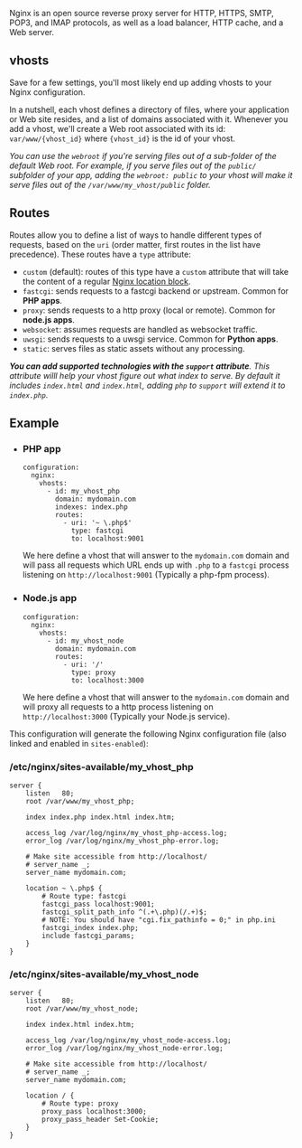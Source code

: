 Nginx is an open source reverse proxy server for HTTP, HTTPS, SMTP, POP3, and IMAP protocols, as well as a load balancer, HTTP cache, and a Web server.

## vhosts

Save for a few settings, you'll most likely end up adding vhosts to your Nginx configuration.

In a nutshell, each vhost defines a directory of files, where your application or Web site resides, and a list of domains associated with it. Whenever you add a vhost, we'll create a Web root associated with its id: `var/www/{vhost_id}` where `{vhost_id}` is the id of your vhost.

<em>You can use the `webroot` if you're serving files out of a sub-folder of the default Web root. For example, if you serve files out of the `public/` subfolder of your app, adding the `webroot: public` to your vhost will make it serve files out of the `/var/www/my_vhost/public` folder.</em>

## Routes

Routes allow you to define a list of ways to handle different types of requests, based on the `uri` (order matter, first routes in the list have precedence). These routes have a `type` attribute:

- `custom` (default): routes of this type have a `custom` attribute that will take the content of a regular [Nginx location block](http://nginx.org/en/docs/http/ngx_http_core_module.html#location).
- `fastcgi`: sends requests to a fastcgi backend or upstream. Common for **PHP apps**.
- `proxy`: sends requests to a http proxy (local or remote). Common for **node.js apps**.
- `websocket`: assumes requests are handled as websocket traffic.
- `uwsgi`: sends requests to a uwsgi service. Common for **Python apps**.
- `static`: serves files as static assets without any processing.

<em><strong>You can add supported technologies with the `support` attribute</strong>. This attribute willl help your vhost figure out what index to serve. By default it includes `index.html` and `index.html`, adding `php` to `support` will extend it to `index.php`.</em>

## Example

* ### PHP app

  ```example
  configuration:
    nginx:
      vhosts:
        - id: my_vhost_php
          domain: mydomain.com
          indexes: index.php
          routes:
            - uri: '~ \.php$'
              type: fastcgi
              to: localhost:9001
  ```

    We here define a vhost that will answer to the `mydomain.com` domain and will pass all requests which URL ends up with `.php` to a `fastcgi` process listening on `http://localhost:9001` (Typically a php-fpm process).

* ### Node.js app

  ```example
  configuration:
    nginx:
      vhosts:
        - id: my_vhost_node
          domain: mydomain.com
          routes:
            - uri: '/'
              type: proxy
              to: localhost:3000
  ```

    We here define a vhost that will answer to the `mydomain.com` domain and will proxy all requests to a http process listening on `http://localhost:3000` (Typically your Node.js service).
    
  </li>
</ul>

This configuration will generate the following Nginx configuration file (also linked and enabled in `sites-enabled`):

### /etc/nginx/sites-available/my_vhost_php

```snippet
server {
    listen   80;
    root /var/www/my_vhost_php;

    index index.php index.html index.htm;

    access_log /var/log/nginx/my_vhost_php-access.log;
    error_log /var/log/nginx/my_vhost_php-error.log;

    # Make site accessible from http://localhost/
    # server_name _;
    server_name mydomain.com;

    location ~ \.php$ {
        # Route type: fastcgi
        fastcgi_pass localhost:9001;
        fastcgi_split_path_info ^(.+\.php)(/.+)$;
        # NOTE: You should have "cgi.fix_pathinfo = 0;" in php.ini
        fastcgi_index index.php; 
        include fastcgi_params;
    }
}
```

### /etc/nginx/sites-available/my_vhost_node

```snippet
server {
    listen   80;
    root /var/www/my_vhost_node;

    index index.html index.htm;

    access_log /var/log/nginx/my_vhost_node-access.log;
    error_log /var/log/nginx/my_vhost_node-error.log;

    # Make site accessible from http://localhost/
    # server_name _;
    server_name mydomain.com;

    location / {
        # Route type: proxy
        proxy_pass localhost:3000;
        proxy_pass_header Set-Cookie;
    }
}
```
